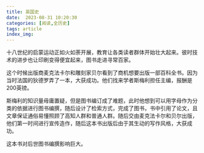 ```yaml
---
title: 英国史
date:  2023-08-31 10:20:30
categories: [阅读,全历史]
tags: article
index_img: 
---
```

十八世纪的启蒙运动正如火如荼开展，教育让各类读者群体开始壮大起来。彼时技术的进步也让印刷变得便宜起来，图书走进寻常百家。

这个时候出版商麦克法卡尔和雕刻家贝尔看到了商机想要出版一部百科全书。因为当时法国的狄德罗弄了一本，大获成功。他们找来学者斯梅利担任主编，报酬是200英镑。

斯梅利的知识量毋庸置疑，但是图书编订成了难题，此时他想到可以用字母作为分类的依据进行图书编撰，随后设计了检索方式，完成了图书，书中引用了论文，且文章保证通俗易懂照顾了高知人群和普通人群。随后交由麦克法卡尔和贝尔出版，他们第一时间进行宣传造作，随后这本书出版后由于其生动的写作风格，大获成功。

这本书对后世图书编撰影响巨大。